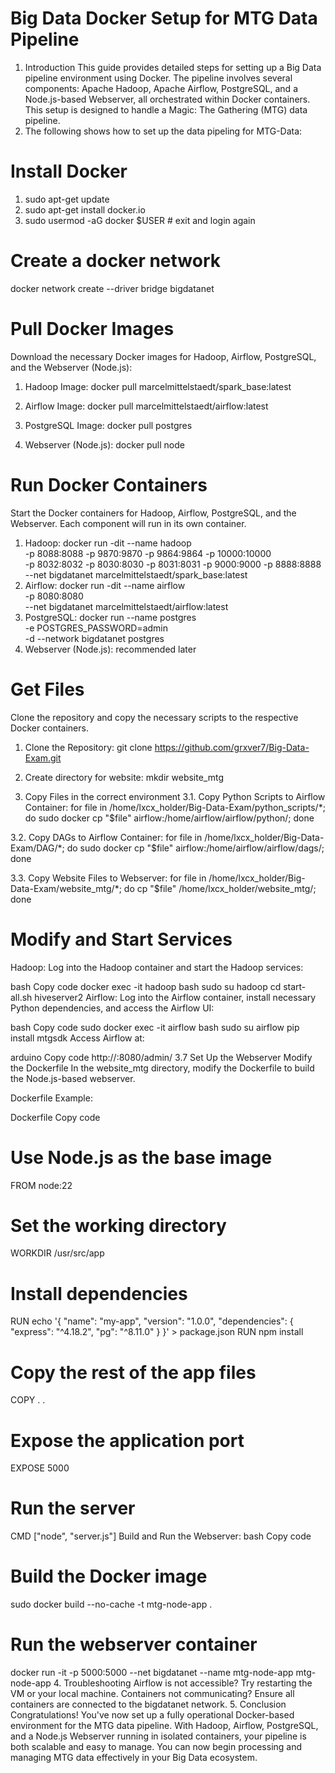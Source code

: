 # Big Data Docker Setup for MTG Data Pipeline

1. Introduction
This guide provides detailed steps for setting up a Big Data pipeline environment using Docker. The pipeline involves several components: Apache Hadoop, Apache Airflow, PostgreSQL, and a Node.js-based Webserver, all orchestrated within Docker containers. This setup is designed to handle a Magic: The Gathering (MTG) data pipeline.
2. The following shows how to set up the data pipeling for MTG-Data:

# Install Docker
1. sudo apt-get update
2. sudo apt-get install docker.io
3. sudo usermod -aG docker $USER # exit and login again

# Create a docker network
docker network create --driver bridge bigdatanet

# Pull Docker Images
Download the necessary Docker images for Hadoop, Airflow, PostgreSQL, and the Webserver (Node.js):

1. Hadoop Image:
docker pull marcelmittelstaedt/spark_base:latest

2. Airflow Image:
docker pull marcelmittelstaedt/airflow:latest

3. PostgreSQL Image:
docker pull postgres

4. Webserver (Node.js):
docker pull node

# Run Docker Containers
Start the Docker containers for Hadoop, Airflow, PostgreSQL, and the Webserver. Each component will run in its own container.

1. Hadoop:
docker run -dit --name hadoop \
  -p 8088:8088 -p 9870:9870 -p 9864:9864 -p 10000:10000 \
  -p 8032:8032 -p 8030:8030 -p 8031:8031 -p 9000:9000 -p 8888:8888 \
  --net bigdatanet marcelmittelstaedt/spark_base:latest
2. Airflow:
docker run -dit --name airflow \
  -p 8080:8080 \
  --net bigdatanet marcelmittelstaedt/airflow:latest
3. PostgreSQL:
docker run --name postgres \
  -e POSTGRES_PASSWORD=admin \
  -d --network bigdatanet postgres
4. Webserver (Node.js): recommended later

# Get Files
Clone the repository and copy the necessary scripts to the respective Docker containers.

1. Clone the Repository: git clone https://github.com/grxver7/Big-Data-Exam.git
2. Create directory for website: mkdir website_mtg

3. Copy Files in the correct environment
3.1. Copy Python Scripts to Airflow Container:
for file in /home/lxcx_holder/Big-Data-Exam/python_scripts/*; do
    sudo docker cp "$file" airflow:/home/airflow/airflow/python/; done

3.2. Copy DAGs to Airflow Container:
for file in /home/lxcx_holder/Big-Data-Exam/DAG/*; do
    sudo docker cp "$file" airflow:/home/airflow/airflow/dags/; done

3.3. Copy Website Files to Webserver:
for file in /home/lxcx_holder/Big-Data-Exam/website_mtg/*; do
    cp "$file" /home/lxcx_holder/website_mtg/; done

# Modify and Start Services
Hadoop:
Log into the Hadoop container and start the Hadoop services:

bash
Copy code
docker exec -it hadoop bash
sudo su hadoop
cd
start-all.sh
hiveserver2
Airflow:
Log into the Airflow container, install necessary Python dependencies, and access the Airflow UI:

bash
Copy code
sudo docker exec -it airflow bash
sudo su airflow
pip install mtgsdk
Access Airflow at:

arduino
Copy code
http://<external-ip-of-vm>:8080/admin/
3.7 Set Up the Webserver
Modify the Dockerfile
In the website_mtg directory, modify the Dockerfile to build the Node.js-based webserver.

Dockerfile Example:

Dockerfile
Copy code
# Use Node.js as the base image
FROM node:22

# Set the working directory
WORKDIR /usr/src/app

# Install dependencies
RUN echo '{ "name": "my-app", "version": "1.0.0", "dependencies": { "express": "^4.18.2", "pg": "^8.11.0" } }' > package.json
RUN npm install

# Copy the rest of the app files
COPY . .

# Expose the application port
EXPOSE 5000

# Run the server
CMD ["node", "server.js"]
Build and Run the Webserver:
bash
Copy code
# Build the Docker image
sudo docker build --no-cache -t mtg-node-app .

# Run the webserver container
docker run -it -p 5000:5000 --net bigdatanet --name mtg-node-app mtg-node-app
4. Troubleshooting
Airflow is not accessible? Try restarting the VM or your local machine.
Containers not communicating? Ensure all containers are connected to the bigdatanet network.
5. Conclusion
Congratulations! You've now set up a fully operational Docker-based environment for the MTG data pipeline. With Hadoop, Airflow, PostgreSQL, and a Node.js Webserver running in isolated containers, your pipeline is both scalable and easy to manage. You can now begin processing and managing MTG data effectively in your Big Data ecosystem.
